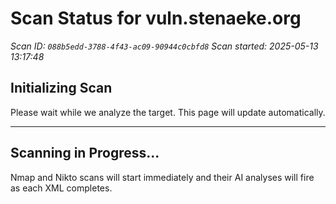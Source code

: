 # Scan Status for vuln.stenaeke.org

*Scan ID: `088b5edd-3788-4f43-ac09-90944c0cbfd8`*
*Scan started: 2025-05-13 13:17:48*

## Initializing Scan

Please wait while we analyze the target. This page will update automatically.

---

## Scanning in Progress...

Nmap and Nikto scans will start immediately and their AI analyses will fire as each XML completes.

